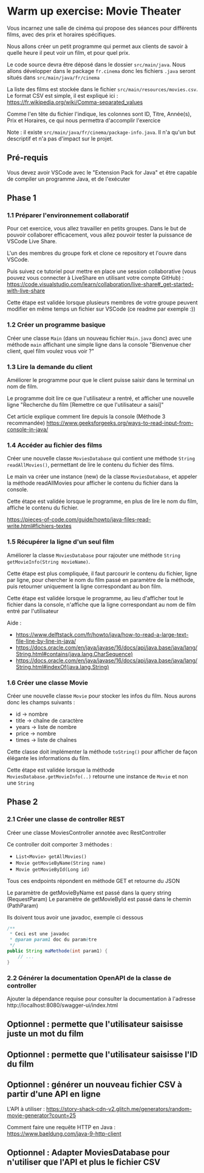# Warm up exercise: Movie Theater

Vous incarnez une salle de cinéma qui propose des séances pour différents films, avec des prix et horaires spécifiques.

Nous allons créer un petit programme qui permet aux clients de savoir à quelle heure il peut voir un film, et pour quel prix.

Le code source devra être déposé dans le dossier `src/main/java`. Nous allons développer dans le package `fr.cinema` donc les fichiers `.java` seront situés dans `src/main/java/fr/cinema`

La liste des films est stockée dans le fichier `src/main/resources/movies.csv`. Le format CSV est simple, il est expliqué ici : https://fr.wikipedia.org/wiki/Comma-separated_values

Comme l'en tête du fichier l'indique, les colonnes sont ID, Titre, Année(s), Prix et Horaires, ce qui nous permettra d'accomplir l'exercice

Note : il existe `src/main/java/fr/cinema/package-info.java`. Il n'a qu'un but descriptif et n'a pas d'impact sur le projet. 

## Pré-requis
Vous devez avoir VSCode avec le "Extension Pack for Java" et être capable de compiler un programme Java, et de l'exécuter

## Phase 1

### 1.1 Préparer l'environnement collaboratif

Pour cet exercice, vous allez travailler en petits groupes. Dans le but de pouvoir collaborer efficacement, vous allez pouvoir tester la puissance de VSCode Live Share.

L'un des membres du groupe fork et clone ce repository et l'ouvre dans VSCode.

Puis suivez ce tutoriel pour mettre en place une session collaborative (vous pouvez vous connecter à LiveShare en utilisant votre compte GitHub) :
https://code.visualstudio.com/learn/collaboration/live-share#_get-started-with-live-share


Cette étape est validée lorsque plusieurs membres de votre groupe peuvent modifier en même temps un fichier sur VSCode (ce readme par exemple :))


### 1.2 Créer un programme basique
Créer une classe `Main` (dans un nouveau fichier `Main.java` donc) avec une méthode `main` affichant une simple ligne dans la console "Bienvenue cher client, quel film voulez vous voir ?"

### 1.3 Lire la demande du client
Améliorer le programme pour que le client puisse saisir dans le terminal un nom de film.

Le programme doit lire ce que l'utilisateur a rentré, et afficher une nouvelle ligne "Recherche du film [Remettre ce que l'utilisateur a saisi]"

Cet article explique comment lire depuis la console (Méthode 3 recommandée)
https://www.geeksforgeeks.org/ways-to-read-input-from-console-in-java/

### 1.4 Accéder au fichier des films
Créer une nouvelle classe `MoviesDatabase` qui contient une méthode `String readAllMovies()`, permettant de lire le contenu du fichier des films.

Le main va créer une instance (new) de la classe `MoviesDatabase`, et appeler la méthode readAllMovies pour afficher le contenu du fichier dans la console.

Cette étape est validée lorsque le programme, en plus de lire le nom du film, affiche le contenu du fichier.

https://pieces-of-code.com/guide/howto/java-files-read-write.html#fichiers-textes

### 1.5 Récupérer la ligne d'un seul film
Améliorer la classe `MoviesDatabase` pour rajouter une méthode `String getMovieInfo(String movieName)`.

Cette étape est plus compliquée, il faut parcourir le contenu du fichier, ligne par ligne, pour chercher le nom du film passé en paramètre de la méthode, puis retourner uniquement la ligne correspondant au bon film.

Cette étape est validée lorsque le programme, au lieu d'afficher tout le fichier dans la console, n'affiche que la ligne correspondant au nom de film entré par l'utilisateur

Aide : 
* https://www.delftstack.com/fr/howto/java/how-to-read-a-large-text-file-line-by-line-in-java/
* https://docs.oracle.com/en/java/javase/16/docs/api/java.base/java/lang/String.html#contains(java.lang.CharSequence)
* https://docs.oracle.com/en/java/javase/16/docs/api/java.base/java/lang/String.html#indexOf(java.lang.String)

### 1.6 Créer une classe Movie
Créer une nouvelle classe `Movie` pour stocker les infos du film. Nous aurons donc les champs suivants : 
* id -> nombre
* title -> chaîne de caractère
* years -> liste de nombre
* price -> nombre
* times -> liste de chaînes

Cette classe doit implémenter la méthode `toString()` pour afficher de façon élégante les informations du film.

Cette étape est validée lorsque la méthode `MoviesDatabase.getMovieInfo(..)` retourne une instance de `Movie` et non une `String`

## Phase 2

### 2.1 Créer une classe de controller REST

Créer une classe MoviesController annotée avec RestController

Ce controller doit comporter 3 méthodes : 
* `List<Movie> getAllMovies()`
* `Movie getMovieByName(String name)`
* `Movie getMovieById(Long id)`

Tous ces endpoints répondent en méthode GET et retourne du JSON

Le paramètre de getMovieByName est passé dans la query string (RequestParam)
Le paramètre de getMovieById est passé dans le chemin (PathParam)

Ils doivent tous avoir une javadoc, exemple ci dessous

```java
/**
 * Ceci est une javadoc
 * @param param1 doc du paramètre
 */
public String maMethode(int param1) {
    // ...
}
```

### 2.2 Générer la documentation OpenAPI de la classe de controller

Ajouter la dépendance requise pour consulter la documentation à l'adresse http://localhost:8080/swagger-ui/index.html

## Optionnel : permette que l'utilisateur saisisse juste un mot du film

## Optionnel : permette que l'utilisateur saisisse l'ID du film

## Optionnel : générer un nouveau fichier CSV à partir d'une API en ligne
L'API à utiliser : 
https://story-shack-cdn-v2.glitch.me/generators/random-movie-generator?count=25

Comment faire une requête HTTP en Java : 
https://www.baeldung.com/java-9-http-client

## Optionnel : Adapter MoviesDatabase pour n'utiliser que l'API et plus le fichier CSV
